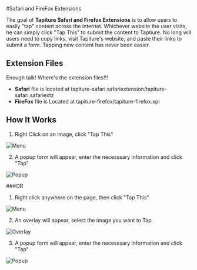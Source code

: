 #Safari and FireFox Extensions

The goal of **Tapiture Safari and Firefox Extensions** is to allow users to easily "tap" content across the internet. Whichever website the user visits, he can simply click "Tap This" to submit the content to Taptiure. No long will users need to copy links, visit Tapiture's website, and paste their links to submit a form. Tapping new content has never been easier.

## Extension Files

Enough talk! Where's the extension files!!!

* **Safari** file is located at tapiture-safari.safariextension/tapiture-safari.safariextz
* **FireFox** file is Located at tapiture-firefox/tapiture-firefox.xpi

## How It Works

1) Right Click on an image, click "Tap This"

![Menu](http://i.imgur.com/qmpizvs.png)

2) A popup form will appear, enter the necesssary information and click "Tap"

![Popup](http://i.imgur.com/4TrSvKd.png)

###OR

1) Right click anywhere on the page, then click "Tap This"

![Menu](http://i.imgur.com/qmpizvs.png)

2) An overlay will appear, select the image you want to Tap

![Overlay](http://i.imgur.com/O7SaxlU.png)

3) A popup form will appear, enter the necesssary information and click "Tap"

![Popup](http://i.imgur.com/4TrSvKd.png)